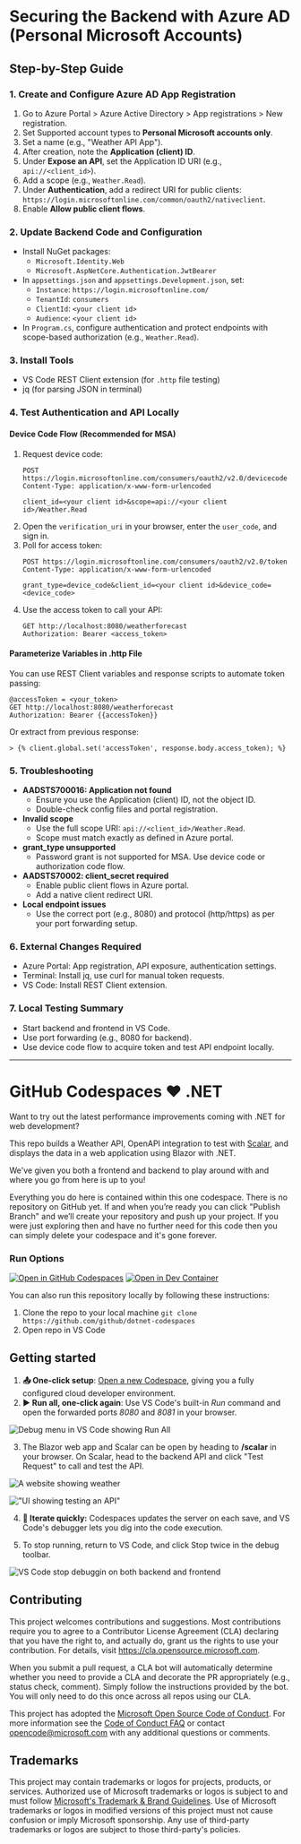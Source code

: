 # Securing the Backend with Azure AD (Personal Microsoft Accounts)

## Step-by-Step Guide

### 1. Create and Configure Azure AD App Registration
1. Go to Azure Portal > Azure Active Directory > App registrations > New registration.
2. Set Supported account types to **Personal Microsoft accounts only**.
3. Set a name (e.g., "Weather API App").
4. After creation, note the **Application (client) ID**.
5. Under **Expose an API**, set the Application ID URI (e.g., `api://<client_id>`).
6. Add a scope (e.g., `Weather.Read`).
7. Under **Authentication**, add a redirect URI for public clients: `https://login.microsoftonline.com/common/oauth2/nativeclient`.
8. Enable **Allow public client flows**.

### 2. Update Backend Code and Configuration
* Install NuGet packages:
	- `Microsoft.Identity.Web`
	- `Microsoft.AspNetCore.Authentication.JwtBearer`
* In `appsettings.json` and `appsettings.Development.json`, set:
	- `Instance`: `https://login.microsoftonline.com/`
	- `TenantId`: `consumers`
	- `ClientId`: `<your client id>`
	- `Audience`: `<your client id>`
* In `Program.cs`, configure authentication and protect endpoints with scope-based authorization (e.g., `Weather.Read`).

### 3. Install Tools
* VS Code REST Client extension (for `.http` file testing)
* jq (for parsing JSON in terminal)

### 4. Test Authentication and API Locally
#### Device Code Flow (Recommended for MSA)
1. Request device code:
	 ```http
	 POST https://login.microsoftonline.com/consumers/oauth2/v2.0/devicecode
	 Content-Type: application/x-www-form-urlencoded

	 client_id=<your client id>&scope=api://<your client id>/Weather.Read
	 ```
2. Open the `verification_uri` in your browser, enter the `user_code`, and sign in.
3. Poll for access token:
	 ```http
	 POST https://login.microsoftonline.com/consumers/oauth2/v2.0/token
	 Content-Type: application/x-www-form-urlencoded

	 grant_type=device_code&client_id=<your client id>&device_code=<device_code>
	 ```
4. Use the access token to call your API:
	 ```http
	 GET http://localhost:8080/weatherforecast
	 Authorization: Bearer <access_token>
	 ```

#### Parameterize Variables in .http File
You can use REST Client variables and response scripts to automate token passing:
```http
@accessToken = <your_token>
GET http://localhost:8080/weatherforecast
Authorization: Bearer {{accessToken}}
```
Or extract from previous response:
```http
> {% client.global.set('accessToken', response.body.access_token); %}
```

### 5. Troubleshooting
* **AADSTS700016: Application not found**
	- Ensure you use the Application (client) ID, not the object ID.
	- Double-check config files and portal registration.
* **Invalid scope**
	- Use the full scope URI: `api://<client_id>/Weather.Read`.
	- Scope must match exactly as defined in Azure portal.
* **grant_type unsupported**
	- Password grant is not supported for MSA. Use device code or authorization code flow.
* **AADSTS70002: client_secret required**
	- Enable public client flows in Azure portal.
	- Add a native client redirect URI.
* **Local endpoint issues**
	- Use the correct port (e.g., 8080) and protocol (http/https) as per your port forwarding setup.

### 6. External Changes Required
* Azure Portal: App registration, API exposure, authentication settings.
* Terminal: Install jq, use curl for manual token requests.
* VS Code: Install REST Client extension.

### 7. Local Testing Summary
* Start backend and frontend in VS Code.
* Use port forwarding (e.g., 8080 for backend).
* Use device code flow to acquire token and test API endpoint locally.

---
# GitHub Codespaces ♥️ .NET

Want to try out the latest performance improvements coming with .NET for web development? 

This repo builds a Weather API, OpenAPI integration to test with [Scalar](https://learn.microsoft.com/aspnet/core/fundamentals/openapi/using-openapi-documents?view=aspnetcore-9.0#use-scalar-for-interactive-api-documentation), and displays the data in a web application using Blazor with .NET. 

We've given you both a frontend and backend to play around with and where you go from here is up to you!

Everything you do here is contained within this one codespace. There is no repository on GitHub yet. If and when you’re ready you can click "Publish Branch" and we’ll create your repository and push up your project. If you were just exploring then and have no further need for this code then you can simply delete your codespace and it's gone forever.

### Run Options

[![Open in GitHub Codespaces](https://img.shields.io/static/v1?style=for-the-badge&label=GitHub+Codespaces&message=Open&color=lightgrey&logo=github)](https://codespaces.new/github/dotnet-codespaces)
[![Open in Dev Container](https://img.shields.io/static/v1?style=for-the-badge&label=Dev+Container&message=Open&color=blue&logo=visualstudiocode)](https://vscode.dev/redirect?url=vscode://ms-vscode-remote.remote-containers/cloneInVolume?url=https://github.com/github/dotnet-codespaces)

You can also run this repository locally by following these instructions: 
1. Clone the repo to your local machine `git clone https://github.com/github/dotnet-codespaces`
1. Open repo in VS Code

## Getting started

1. **📤 One-click setup**: [Open a new Codespace](https://codespaces.new/github/dotnet-codespaces), giving you a fully configured cloud developer environment.
2. **▶️ Run all, one-click again**: Use VS Code's built-in *Run* command and open the forwarded ports *8080* and *8081* in your browser. 

![Debug menu in VS Code showing Run All](images/RunAll.png)

3. The Blazor web app and Scalar can be open by heading to **/scalar** in your browser. On Scalar, head to the backend API and click "Test Request" to call and test the API. 

![A website showing weather](images/BlazorApp.png)

!["UI showing testing an API"](images/scalar.png)


4. **🔄 Iterate quickly:** Codespaces updates the server on each save, and VS Code's debugger lets you dig into the code execution.

5. To stop running, return to VS Code, and click Stop twice in the debug toolbar. 

![VS Code stop debuggin on both backend and frontend](images/StopRun.png)


## Contributing

This project welcomes contributions and suggestions.  Most contributions require you to agree to a
Contributor License Agreement (CLA) declaring that you have the right to, and actually do, grant us
the rights to use your contribution. For details, visit https://cla.opensource.microsoft.com.

When you submit a pull request, a CLA bot will automatically determine whether you need to provide
a CLA and decorate the PR appropriately (e.g., status check, comment). Simply follow the instructions
provided by the bot. You will only need to do this once across all repos using our CLA.

This project has adopted the [Microsoft Open Source Code of Conduct](https://opensource.microsoft.com/codeofconduct/).
For more information see the [Code of Conduct FAQ](https://opensource.microsoft.com/codeofconduct/faq/) or
contact [opencode@microsoft.com](mailto:opencode@microsoft.com) with any additional questions or comments.

## Trademarks

This project may contain trademarks or logos for projects, products, or services. Authorized use of Microsoft 
trademarks or logos is subject to and must follow 
[Microsoft's Trademark & Brand Guidelines](https://www.microsoft.com/en-us/legal/intellectualproperty/trademarks/usage/general).
Use of Microsoft trademarks or logos in modified versions of this project must not cause confusion or imply Microsoft sponsorship.
Any use of third-party trademarks or logos are subject to those third-party's policies.
